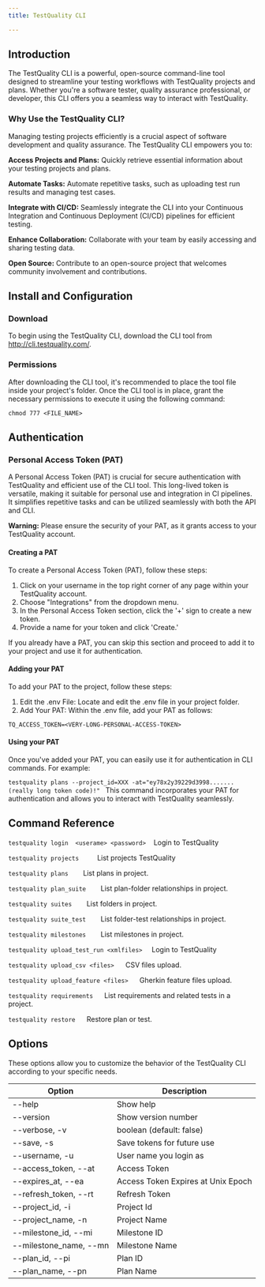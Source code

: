 ```yaml
---
title: TestQuality CLI

---
```

## Introduction

The TestQuality CLI is a powerful, open-source command-line tool designed to streamline your testing workflows with TestQuality projects and plans. Whether you're a software tester, quality assurance professional, or developer, this CLI offers you a seamless way to interact with TestQuality.

### Why Use the TestQuality CLI?

Managing testing projects efficiently is a crucial aspect of software development and quality assurance. The TestQuality CLI empowers you to:

**Access Projects and Plans:** Quickly retrieve essential information about your testing projects and plans.

**Automate Tasks:** Automate repetitive tasks, such as uploading test run results and managing test cases.

**Integrate with CI/CD:** Seamlessly integrate the CLI into your Continuous Integration and Continuous Deployment (CI/CD) pipelines for efficient testing.

**Enhance Collaboration:** Collaborate with your team by easily accessing and sharing testing data.

**Open Source:** Contribute to an open-source project that welcomes community involvement and contributions.


## Install and Configuration

### Download

To begin using the TestQuality CLI, download the CLI tool from http://cli.testquality.com/.

### Permissions

After downloading the CLI tool, it's recommended to place the tool file inside your project's folder. Once the CLI tool is in place, grant the necessary permissions to execute it using the following command:

`chmod 777 <FILE_NAME>`

## Authentication

### Personal Access Token (PAT)

A Personal Access Token (PAT) is crucial for secure authentication with TestQuality and efficient use of the CLI tool. This long-lived token is versatile, making it suitable for personal use and integration in CI pipelines. It simplifies repetitive tasks and can be utilized seamlessly with both the API and CLI. 

**Warning:** Please ensure the security of your PAT, as it grants access to your TestQuality account.

#### Creating a PAT

To create a Personal Access Token (PAT), follow these steps:

1. Click on your username in the top right corner of any page within your TestQuality account.
2. Choose "Integrations" from the dropdown menu.
3. In the Personal Access Token section, click the '+' sign to create a new token.
4. Provide a name for your token and click 'Create.'

If you already have a PAT, you can skip this section and proceed to add it to your project and use it for authentication.

#### Adding your PAT

To add your PAT to the project, follow these steps:

1. Edit the .env File: Locate and edit the .env file in your project folder.
2. Add Your PAT: Within the .env file, add your PAT as follows:

`TQ_ACCESS_TOKEN=<VERY-LONG-PERSONAL-ACCESS-TOKEN>`

#### Using your PAT

Once you've added your PAT, you can easily use it for authentication in CLI commands. For example:

`testquality plans --project_id=XXX -at="ey78x2y39229d3998....... (really long token code)!"
`
This command incorporates your PAT for authentication and allows you to interact with TestQuality seamlessly.

## Command Reference

`testquality login  <userame> <password>`  &nbsp;&nbsp; Login to TestQuality

`testquality projects   `                 &nbsp;&nbsp; List projects TestQuality

`testquality plans  `                     &nbsp;&nbsp; List plans in project.

`testquality plan_suite  `                     &nbsp;&nbsp; List plan-folder relationships in project.

`testquality suites  `               &nbsp;&nbsp;  List folders in project.

`testquality suite_test  `               &nbsp;&nbsp;  List folder-test relationships in project.

`testquality milestones  `               &nbsp;&nbsp;  List milestones in project.

`testquality upload_test_run <xmlfiles> `&nbsp;&nbsp;  Login to TestQuality

`testquality upload_csv <files> `                  &nbsp;&nbsp;   CSV files upload.

`testquality upload_feature <files> `                  &nbsp;&nbsp;   Gherkin feature files upload.

`testquality requirements `                  &nbsp;&nbsp;   List requirements and related tests in a project.

`testquality restore `                  &nbsp;&nbsp;   Restore plan or test.

## Options


These options allow you to customize the behavior of the TestQuality CLI according to your specific needs.


|   Option    	|Description     	|
|---	|---	|
|--help   	|Show help     	|
|--version   	|Show version number     	|
|--verbose, -v   	|boolean (default: false)   	|
|--save, -s   	|Save tokens for future use   	|
|--username, -u   	|User name you login as   	|
|--access_token, --at   	|Access Token   	|
|--expires_at, --ea   	|Access Token Expires at Unix Epoch   	|
|--refresh_token, --rt   	|Refresh Token   	|
|--project_id, -i   	|Project Id   	|
|--project_name, -n   	|Project Name   	|
|--milestone_id, --mi   	|Milestone ID   	|
|--milestone_name, --mn   	|Milestone Name   	|
|--plan_id, --pi   	|Plan ID   	|
|--plan_name, --pn   	|Plan Name   	|



